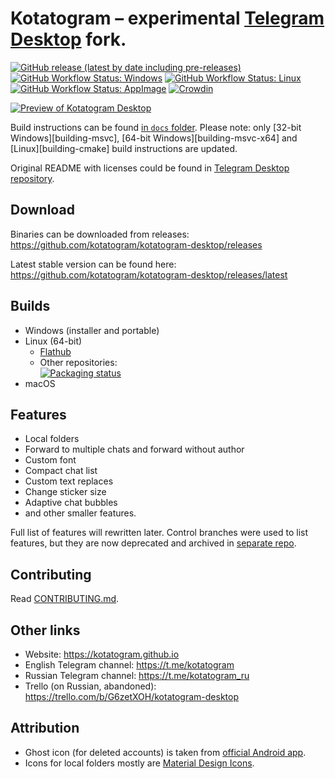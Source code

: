 # Kotatogram – experimental [Telegram Desktop][telegram_desktop] fork.

[![GitHub release (latest by date including pre-releases)](https://badgen.net/github/release/kotatogram/kotatogram-desktop?label=Latest%20release)][releases]
[![GitHub Workflow Status: Windows](https://github.com/kotatogram/kotatogram-desktop/workflows/Windows./badge.svg?event=push)][actions]
[![GitHub Workflow Status: Linux](https://github.com/kotatogram/kotatogram-desktop/workflows/Linux./badge.svg?event=push)][actions]
[![GitHub Workflow Status: AppImage](https://github.com/kotatogram/kotatogram-desktop/workflows/AppImage./badge.svg?event=push)][actions]
[![Crowdin](https://badges.crowdin.net/kotatogram-desktop/localized.svg)](https://crowdin.com/project/kotatogram-desktop)

[![Preview of Kotatogram Desktop][preview_image]][preview_image_url]

Build instructions can be found [in `docs` folder][build]. Please note: only [32-bit Windows][building-msvc], [64-bit Windows][building-msvc-x64] and [Linux][building-cmake] build instructions are updated.

Original README with licenses could be found in [Telegram Desktop repository][telegram_desktop_readme].

## Download
Binaries can be downloaded from releases: https://github.com/kotatogram/kotatogram-desktop/releases

Latest stable version can be found here: https://github.com/kotatogram/kotatogram-desktop/releases/latest

## Builds
* Windows (installer and portable)
* Linux (64-bit)
  * [Flathub][flatpak]
  * Other repositories:<br>[![Packaging status](https://repology.org/badge/vertical-allrepos/kotatogram-desktop.svg)][repology]
* macOS

## Features
* Local folders
* Forward to multiple chats and forward without author
* Custom font
* Compact chat list
* Custom text replaces
* Change sticker size
* Adaptive chat bubbles
* and other smaller features.

Full list of features will rewritten later. Control branches were used to list features, but they are now deprecated and archived in [separate repo][archive].

## Contributing
Read [CONTRIBUTING.md][contributing].

## Other links
* Website: https://kotatogram.github.io
* English Telegram channel: https://t.me/kotatogram
* Russian Telegram channel: https://t.me/kotatogram_ru
* Trello (on Russian, abandoned): https://trello.com/b/G6zetXOH/kotatogram-desktop

## Attribution
* Ghost icon (for deleted accounts) is taken from [official Android app](https://github.com/DrKLO/Telegram).
* Icons for local folders mostly are [Material Design Icons](https://materialdesignicons.com/).

[//]: # (LINKS)
[telegram_desktop]: https://desktop.telegram.org
[releases]: https://github.com/kotatogram/kotatogram-desktop/releases
[actions]: https://github.com/kotatogram/kotatogram-desktop/actions
[telegram_desktop_readme]: https://github.com/telegramdesktop/tdesktop/blob/dev/README.md
[repology]: https://repology.org/project/kotatogram-desktop/versions
[flatpak]: https://flathub.org/apps/details/io.github.kotatogram
[changelog]: https://github.com/kotatogram/kotatogram-desktop/blob/dev/kotatogram_changes.txt
[preview_image]: https://github.com/kotatogram/kotatogram-desktop/blob/dev/docs/assets/ktg_preview.png "Preview of Kotatogram Desktop"
[preview_image_url]: https://github.com/kotatogram/kotatogram-desktop/blob/dev/docs/assets/ktg_preview.png
[contributing]: https://github.com/kotatogram/kotatogram-desktop/blob/dev/.github/CONTRIBUTING.md
[archive]: https://github.com/kotatogram/kotatogram-archived
[build]: https://github.com/kotatogram/kotatogram-desktop/blob/dev/docs
[win32]: https://github.com/kotatogram/kotatogram-desktop/blob/dev/docs/building-win.md
[win64]: https://github.com/kotatogram/kotatogram-desktop/blob/dev/docs/building-win-x64.md
[linux]: https://github.com/kotatogram/kotatogram-desktop/blob/dev/docs/building-linux.md
